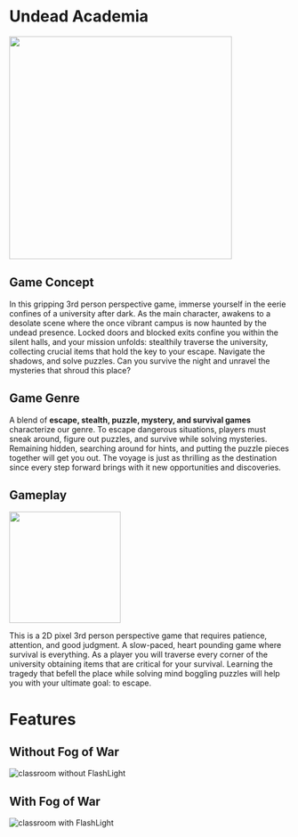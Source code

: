 # Undead Academia
<img src="https://github.com/VintanaEnf/Undead-Academia/assets/104513214/1083182e-db0d-44e7-9fc5-0fd4ef66a5e7" width="400" height="400" />

## Game Concept
In this gripping 3rd person perspective game, immerse yourself in the eerie
confines of a university after dark. As the main character, awakens to a desolate scene
where the once vibrant campus is now haunted by the undead presence. Locked doors and
blocked exits confine you within the silent halls, and your mission unfolds: stealthily
traverse the university, collecting crucial items that hold the key to your escape. Navigate
the shadows, and solve puzzles. Can you survive the night and unravel the mysteries that
shroud this place?

## Game Genre
A blend of **escape, stealth, puzzle, mystery, and survival games** characterize our
genre. To escape dangerous situations, players must sneak around, figure out puzzles, and
survive while solving mysteries. Remaining hidden, searching around for hints, and
putting the puzzle pieces together will get you out. The voyage is just as thrilling as the
destination since every step forward brings with it new opportunities and discoveries.

## Gameplay
<img src="https://github.com/VintanaEnf/Undead-Academia/assets/104513214/3b1316e6-7581-4e39-9cdf-979f898812d3" width="200" height="200" />

This is a 2D pixel 3rd person perspective game that requires patience, attention,
and good judgment. A slow-paced, heart pounding game where survival is everything. As
a player you will traverse every corner of the university obtaining items that are critical
for your survival. Learning the tragedy that befell the place while solving mind boggling
puzzles will help you with your ultimate goal: to escape.

# Features
## Without Fog of War
![classroom without FlashLight](https://github.com/VintanaEnf/Undead-Academia/assets/104513214/66131e53-c0ff-41e6-8903-247c6ae4dccf)
## With Fog of War
![classroom with FlashLight](https://github.com/VintanaEnf/Undead-Academia/assets/104513214/5d883e7b-a296-45a1-ae58-f3f31f6c1bf6)

